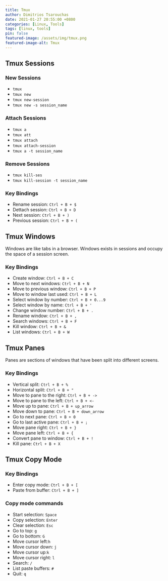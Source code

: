 ```yaml
---
title: Tmux
author: Dimitrios Tsarouchas
date: 2021-01-27 20:55:00 +0800
categories: [Linux, Tools]
tags: [linux, tools]
pin: false
featured-image: /assets/img/tmux.png
featured-image-alt: Tmux
---
```


## Tmux Sessions

### New Sessions
- `tmux`
- `tmux new`
- `tmux new-session`
- `tmux new -s session_name`

### Attach Sessions
- `tmux a`
- `tmux att`
- `tmux attach`
- `tmux attach-session`
- `tmux a -t session_name`

### Remove Sessions
- `tmux kill-ses`
- `tmux kill-session -t session_name`

### Key Bindings
- Rename session: `Ctrl + B + $` 
- Dettach session: `Ctrl + B + D`
- Next session: `Ctrl + B + )`
- Previous session: `Ctrl + B + (`

## Tmux Windows
Windows are like tabs in a browser. Windows exists in sessions and occupy the space of a session screen.

### Key Bindings
- Create window: `Ctrl + B + C`
- Move to next windows: `Ctrl + B + N`
- Move to previous window: `Ctrl + B + P`
- Move to window last used: `Ctrl + B + L`
- Select window by number: `Ctrl + B + 0...9`
- Select window by name: `Ctrl + B + '`
- Change window number: `Ctrl + B + .`
- Rename window: `Ctrl + B + ,`
- Search windows: `Ctrl + B + F`
- Kill window: `Ctrl + B + &`
- List windows: `Ctrl + B + W`

## Tmux Panes
Panes are sections of windows that have been split into different screens.

### Key Bindings
- Vertical split: `Ctrl + B + %`
- Horizontal split: `Ctrl + B + "`
- Move to pane to the right: `Ctrl + B + ->`
- Move to pane to the left: `Ctrl + B + <-`
- Move up to pane: `Ctrl + B + up_arrow`
- Move down to pane: `Ctrl + B + down_arrow`
- Go to next pane: `Ctrl + B + 0`
- Go to last active pane: `Ctrl + B + ;`
- Move pane right: `Ctrl + B + }`
- Move pane left: `Ctrl + B + {`
- Convert pane to window: `Ctrl + B + !`
- Kill pane: `Ctrl + B + X`

## Tmux Copy Mode

### Key Bindings
- Enter copy mode: `Ctrl + B + [`
- Paste from buffer: `Ctrl + B + ]`

### Copy mode commands
- Start selection: `Space`
- Copy selection: `Enter`
- Clear selection: `Esc`
- Go to top: `g`
- Go to bottom: `G`
- Move cursor left:`h`
- Move cursor down: `j`
- Move cursor up:`k`
- Move cursor right: `l`
- Search: `/`
- List paste buffers: `#`
- Quit: `q`